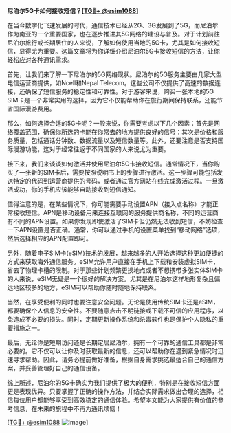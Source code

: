 **尼泊尔5G卡如何接收短信？[[TG💪+ @esim1088](https://t.me/s/esim1088)]**

在当今数字化飞速发展的时代，通信技术已经从2G、3G发展到了5G，而尼泊尔作为南亚的一个重要国家，也在逐步推进其5G网络的建设与普及。对于计划前往尼泊尔旅行或长期居住的人来说，了解如何使用当地的5G卡，尤其是如何接收短信，显得尤为重要。这篇文章将为你详细介绍尼泊尔5G卡接收短信的方法，让你轻松应对各种通讯需求。

首先，让我们来了解一下尼泊尔的5G网络现状。尼泊尔的5G服务主要由几家大型电信运营商提供，如Ncell和Nepal Telecom。这些公司不仅提供了高速的数据连接，还确保了短信服务的稳定性和可靠性。对于游客来说，购买一张本地的5G SIM卡是一个非常实用的选择，因为它不仅能帮助你在旅行期间保持联系，还能节省国际漫游费用。

那么，如何选择合适的5G卡呢？一般来说，你需要考虑以下几个因素：首先是网络覆盖范围，确保你所选的卡能在你常去的地方提供良好的信号；其次是价格和服务质量，包括通话分钟数、数据流量以及短信数量等。此外，还要注意是否支持国际漫游功能，这对于经常往返于不同国家的人来说尤为重要。

接下来，我们来谈谈如何激活并使用尼泊尔5G卡接收短信。通常情况下，当你购买了一张新的SIM卡后，需要按照说明书上的步骤进行激活。这一步骤可能包括发送特定的代码到运营商提供的号码，或者通过官方网站在线完成激活过程。一旦激活成功，你的手机应该能够自动接收到短信通知。

值得注意的是，在某些情况下，你可能需要手动设置APN（接入点名称）才能正常接收短信。APN是移动设备用来连接互联网的服务提供商名称，不同的运营商有不同的APN设置。如果你发现即使激活了SIM卡但仍然无法收到短信，不妨检查一下APN设置是否正确。通常，你可以通过手机的设置菜单找到“移动网络”选项，然后选择相应的APN配置即可。

另外，随着电子SIM卡(eSIM)技术的发展，越来越多的人开始选择这种更加便捷的方式来获取海外通信服务。eSIM允许用户直接在手机上下载和安装虚拟SIM卡，省去了物理卡槽的限制。对于那些计划频繁更换地点或者不想携带多张实体SIM卡的人来说，eSIM无疑是一个很好的解决方案。尤其是在尼泊尔这样地形复杂且偏远地区较多的地方，eSIM可以帮助你随时随地保持联系。

当然，在享受便利的同时也要注意安全问题。无论是使用传统SIM卡还是eSIM，都要确保个人信息的安全性。不要随意点击不明链接或下载不可信的应用程序，以免造成不必要的损失。同时，定期更新操作系统和杀毒软件也是保护个人隐私的重要措施之一。

最后，无论你是短期访问还是长期定居尼泊尔，拥有一个可靠的通信工具都是非常必要的。它不仅可以让你及时获取最新的信息，还可以帮助你在遇到紧急情况时迅速寻求帮助。因此，请务必提前做好准备，根据自身需求挑选最适合自己的通信方案，并妥善管理好自己的通信设备。

综上所述，尼泊尔的5G卡确实为我们提供了极大的便利，特别是在接收短信方面更是表现优异。只要掌握了正确的操作方法，并结合实际需求做出合理的选择，相信每位用户都能够享受到高效稳定的通信体验。希望本文能为大家提供有价值的参考信息，在未来的旅程中不再为通讯烦恼！

[[TG💪+ @esim1088](https://t.me/s/esim1088) ![Image](https://i.postimg.cc/4NQfJmqS/Snipaste-2025-05-13-00-14-12.png)]